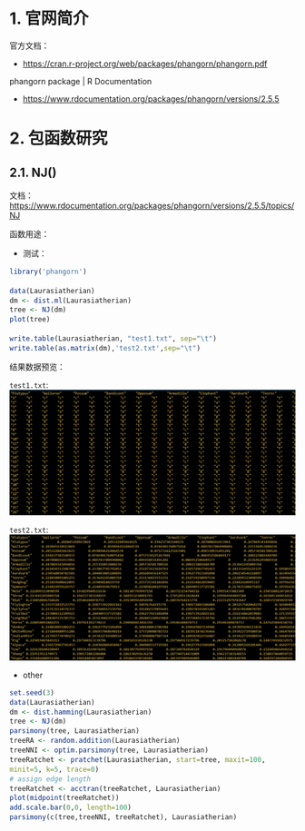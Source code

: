 # 1. 官网简介
官方文档：
- https://cran.r-project.org/web/packages/phangorn/phangorn.pdf

phangorn package | R Documentation
- https://www.rdocumentation.org/packages/phangorn/versions/2.5.5

# 2. 包函数研究
## 2.1. NJ()

文档：https://www.rdocumentation.org/packages/phangorn/versions/2.5.5/topics/NJ

函数用途：

- 测试：
```R
library('phangorn')

data(Laurasiatherian)
dm <- dist.ml(Laurasiatherian)
tree <- NJ(dm)
plot(tree)

write.table(Laurasiatherian, "test1.txt", sep="\t")
write.table(as.matrix(dm),'test2.txt',sep="\t")
```

结果数据预览：

`test1.txt`:
![图 1](img/phangorn_20200524_10_51_14.png)  

`test2.txt`:
![图 2](img/phangorn_20200524_10_51_56.png)  

- other
<!-- 植物进化-生信-王悦玲 15:33:59 -->
```R
set.seed(3)
data(Laurasiatherian)
dm <- dist.hamming(Laurasiatherian)
tree <- NJ(dm)
parsimony(tree, Laurasiatherian)
treeRA <- random.addition(Laurasiatherian)
treeNNI <- optim.parsimony(tree, Laurasiatherian)
treeRatchet <- pratchet(Laurasiatherian, start=tree, maxit=100,
minit=5, k=5, trace=0)
# assign edge length
treeRatchet <- acctran(treeRatchet, Laurasiatherian)
plot(midpoint(treeRatchet))
add.scale.bar(0,0, length=100)
parsimony(c(tree,treeNNI, treeRatchet), Laurasiatherian)
```
